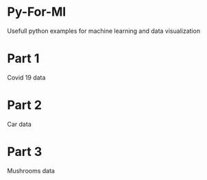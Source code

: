 # Py-For-Ml
Usefull python examples for machine learning and data  visualization
# Part 1 
Covid 19 data
# Part 2
Car data
# Part 3
Mushrooms data
